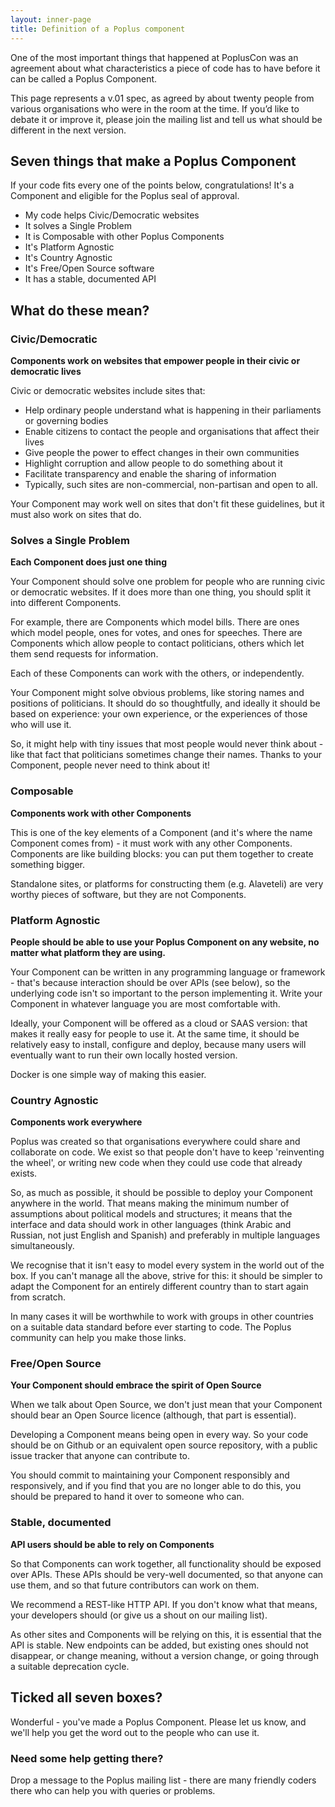 ```yaml
---
layout: inner-page
title: Definition of a Poplus component
---
```


One of the most important things that happened at PoplusCon was an agreement about what characteristics a piece of code has to have before it can be called a Poplus Component.

This page represents a v.01 spec, as agreed by about twenty people from various organisations who were in the room at the time. If you’d like to debate it or improve it, please join the mailing list and tell us what should be different in the next version.

## Seven things that make a Poplus Component

If your code fits every one of the points below, congratulations! It's a Component and eligible for the Poplus seal of approval.

<ul class="tick-list">
    <li>My code helps Civic/Democratic websites</li>
    <li>It solves a Single Problem</li>
    <li>It is Composable with other Poplus Components</li>
    <li>It's Platform Agnostic</li>
    <li>It's Country Agnostic</li>
    <li>It's Free/Open Source software</li>
    <li>It has a stable, documented API</li>
</ul>

## What do these mean?

### Civic/Democratic

**Components work on websites that empower people in their civic or democratic lives**

Civic or democratic websites include sites that:

* Help ordinary people understand what is happening in their parliaments or governing bodies
* Enable citizens to contact the people and organisations that affect their lives
* Give people the power to effect changes in their own communities
* Highlight corruption and allow people to do something about it
* Facilitate transparency and enable the sharing of information
* Typically, such sites are non-commercial, non-partisan and open to all.

Your Component may work well on sites that don't fit these guidelines, but it must also work on sites that do.

### Solves a Single Problem

**Each Component does just one thing**

Your Component should solve one problem for people who are running civic or democratic websites. If it does more than one thing, you should split it into different Components.

For example, there are Components which model bills. There are ones which model people, ones for votes, and ones for speeches. There are Components which allow people to contact politicians, others which let them send requests for information.

Each of these Components can work with the others, or independently.

Your Component might solve obvious problems, like storing names and positions of politicians. It should do so thoughtfully, and ideally it should be based on experience: your own experience, or the experiences of those who will use it.

So, it might help with tiny issues that most people would never think about - like that fact that politicians sometimes change their names. Thanks to your Component, people never need to think about it!

### Composable

**Components work with other Components**

This is one of the key elements of a Component (and it's where the name Component comes from) - it must work with any other Components. Components are like building blocks: you can put them together to create something bigger.

Standalone sites, or platforms for constructing them (e.g. Alaveteli) are very worthy pieces of software, but they are not Components.

### Platform Agnostic

**People should be able to use your Poplus Component on any website, no matter what platform they are using.**

Your Component can be written in any programming language or framework - that's because interaction should be over APIs (see below), so the underlying code isn't so important to the person implementing it. Write your Component in whatever language you are most comfortable with.

Ideally, your Component will be offered as a cloud or SAAS version: that makes it really easy for people to use it. At the same time, it should be relatively easy to install, configure and deploy, because many users will eventually want to run their own locally hosted version.

Docker is one simple way of making this easier.

### Country Agnostic

**Components work everywhere**

Poplus was created so that organisations everywhere could share and collaborate on code. We exist so that people don't have to keep 'reinventing the wheel', or writing new code when they could use code that already exists.

So, as much as possible, it should be possible to deploy your Component anywhere in the world. That means making the minimum number of assumptions about political models and structures; it means that the interface and data should work in other languages (think Arabic and Russian, not just English and Spanish) and preferably in multiple languages simultaneously.

We recognise that it isn't easy to model every system in the world out of the box. If you can't manage all the above, strive for this: it should be simpler to adapt the Component for an entirely different country than to start again from scratch.

In many cases it will be worthwhile to work with groups in other countries on a suitable data standard before ever starting to code. The Poplus community can help you make those links.

### Free/Open Source

**Your Component should embrace the spirit of Open Source**

When we talk about Open Source, we don't just mean that your Component should bear an Open Source licence (although, that part is essential).

Developing a Component means being open in every way. So your code should be on Github or an equivalent open source repository, with a public issue tracker that anyone can contribute to.

You should commit to maintaining your Component responsibly and responsively, and if you find that you are no longer able to do this, you should be prepared to hand it over to someone who can.

### Stable, documented

**API users should be able to rely on Components**

So that Components can work together, all functionality should be exposed over APIs. These APIs should be very-well documented, so that anyone can use them, and so that future contributors can work on them.

We recommend a REST-like HTTP API. If you don't know what that means, your developers should (or give us a shout on our mailing list).

As other sites and Components will be relying on this, it is essential that the API is stable. New endpoints can be added, but existing ones should not disappear, or change meaning, without a version change, or going through a suitable deprecation cycle.

## Ticked all seven boxes?

Wonderful - you've made a Poplus Component. Please let us know, and we'll help you get the word out to the people who can use it.

### Need some help getting there?

Drop a message to the Poplus mailing list - there are many friendly coders there who can help you with queries or problems.

